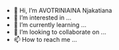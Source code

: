 - 👋 Hi, I’m AVOTRINIAINA Njakatiana 
- 👀 I’m interested in ...
- 🌱 I’m currently learning ...
- 💞️ I’m looking to collaborate on ...
- 📫 How to reach me ...

<!---
RahabaNj/RahabaNj is a ✨ special ✨ repository because its `README.md` (this file) appears on your GitHub profile.
You can click the Preview link to take a look at your changes.
--->
